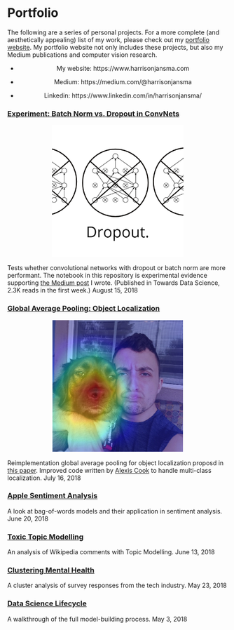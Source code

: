 # Portfolio

The following are a series of personal projects. For a more complete (and aesthetically appealing) list of my work, please check out my <a href="https://www.harrisonjansma.com">portfolio website</a>. My portfolio website not only includes these projects, but also my Medium publications and computer vision research.
<ul>
<li><p align="center">
  My website: https://www.harrisonjansma.com 
  </p>
  <li><p align="center">
  Medium: https://medium.com/@harrisonjansma
  </p>
  <li><p align="center">
  Linkedin: https://www.linkedin.com/in/harrisonjansma/
  </p></ul>

### [Experiment: Batch Norm vs. Dropout in ConvNets](https://github.com/harrisonjansma/Portfolio/blob/master/Experiment-BatchNorm-vs-Dropout/08-12-18%20Batch%20Norm%20vs%20Dropout.ipynb)
<p align="center">
<img src="images/dropout.png" height=300 width=300></p>
Tests whether convolutional networks with dropout or batch norm are more performant. The notebook in this repository is experimental evidence supporting <a href="https://towardsdatascience.com/dont-use-dropout-in-convolutional-networks-81486c823c16">the Medium post</a> I wrote. (Published in Towards Data Science, 2.3K reads in the first week.) 
August 15, 2018

### [Global Average Pooling: Object Localization](http://www.harrisonjansma.com/GAP.html)
<p align="center">
<img src="images/hucklecover2.png" height=300 width=300></p>
Reimplementation global average pooling for object localization proposd in <a href="http://cnnlocalization.csail.mit.edu/Zhou_Learning_Deep_Features_CVPR_2016_paper.pdf">this paper</a>. Improved code written by <a href="https://alexisbcook.github.io/2017/global-average-pooling-layers-for-object-localization/">Alexis Cook</a> to handle multi-class localization.
July 16, 2018

### [Apple Sentiment Analysis](http://www.harrisonjansma.com/apple.html)
A look at bag-of-words models and their application in sentiment analysis.
June 20, 2018

### [Toxic Topic Modelling](http://www.harrisonjansma.com/toxic.html)
An analysis of Wikipedia comments with Topic Modelling.
June 13, 2018

### [Clustering Mental Health](http://www.harrisonjansma.com/Clustering.html)
A cluster analysis of survey responses from the tech industry.
May 23, 2018

### [Data Science Lifecycle](http://www.harrisonjansma.com/Titanic.html)
A walkthrough of the full model-building process.
May 3, 2018

